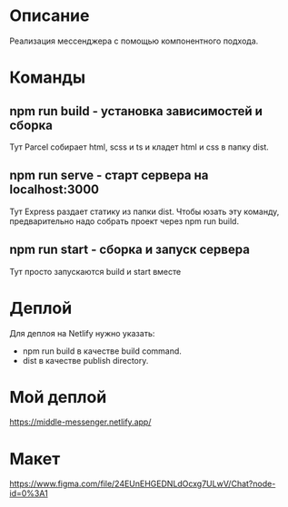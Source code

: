 # Описание

Реализация мессенджера с помощью компонентного подхода.

# Команды

## npm run build - установка зависимостей и сборка

Тут Parcel собирает html, scss и ts и кладет html и css в папку dist.

## npm run serve - старт сервера на localhost:3000

Тут Express раздает статику из папки dist. Чтобы юзать эту команду, предварительно надо собрать проект через npm run build.

## npm run start - сборка и запуск сервера

Тут просто запускаются build и start вместе

# Деплой

Для деплоя на Netlify нужно указать:
- npm run build в качестве build command.
- dist в качестве publish directory.

# Мой деплой

https://middle-messenger.netlify.app/

# Макет

https://www.figma.com/file/24EUnEHGEDNLdOcxg7ULwV/Chat?node-id=0%3A1